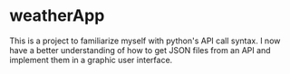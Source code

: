# weatherApp

This is a project to familiarize myself with python's API call syntax. I now have a better understanding of how to get JSON files from an API and implement them in a graphic user interface. 
